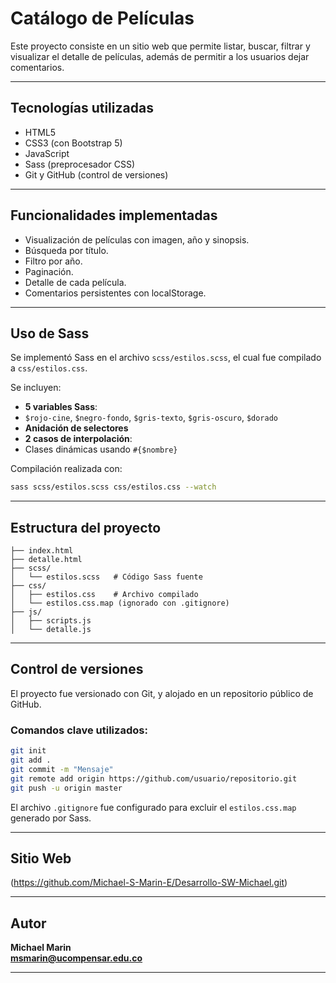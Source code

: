 
#  Catálogo de Películas

Este proyecto consiste en un sitio web que permite listar, buscar, filtrar y visualizar el detalle de películas, además de permitir a los usuarios dejar comentarios. 

---

##  Tecnologías utilizadas

- HTML5
- CSS3 (con Bootstrap 5)
- JavaScript
- Sass (preprocesador CSS)
- Git y GitHub (control de versiones)

---

##  Funcionalidades implementadas

- Visualización de películas con imagen, año y sinopsis.
- Búsqueda por título.
- Filtro por año.
- Paginación.
- Detalle de cada película.
- Comentarios persistentes con localStorage.

---

##  Uso de Sass

Se implementó Sass en el archivo `scss/estilos.scss`, el cual fue compilado a `css/estilos.css`.

Se incluyen:

-  **5 variables Sass**:
- `$rojo-cine`, `$negro-fondo`, `$gris-texto`, `$gris-oscuro`, `$dorado`
-  **Anidación de selectores**
-  **2 casos de interpolación**:
- Clases dinámicas usando `#{$nombre}`

Compilación realizada con:

```bash
sass scss/estilos.scss css/estilos.css --watch
```

---

##  Estructura del proyecto

```
├── index.html
├── detalle.html
├── scss/
│   └── estilos.scss   # Código Sass fuente
├── css/
│   ├── estilos.css    # Archivo compilado
│   └── estilos.css.map (ignorado con .gitignore)
├── js/
│   ├── scripts.js
│   └── detalle.js
```

---

##  Control de versiones

El proyecto fue versionado con Git, y alojado en un repositorio público de GitHub.

### Comandos clave utilizados:

```bash
git init
git add .
git commit -m "Mensaje"
git remote add origin https://github.com/usuario/repositorio.git
git push -u origin master
```

El archivo `.gitignore` fue configurado para excluir el `estilos.css.map` generado por Sass.

---

##   Sitio Web

(https://github.com/Michael-S-Marin-E/Desarrollo-SW-Michael.git)  


---

##  Autor

**Michael Marin**  
**msmarin@ucompensar.edu.co**

---
